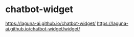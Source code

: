 # chatbot-widget

https://laguna-ai.github.io/chatbot-widget/
https://laguna-ai.github.io/chatbot-widget/widget/
